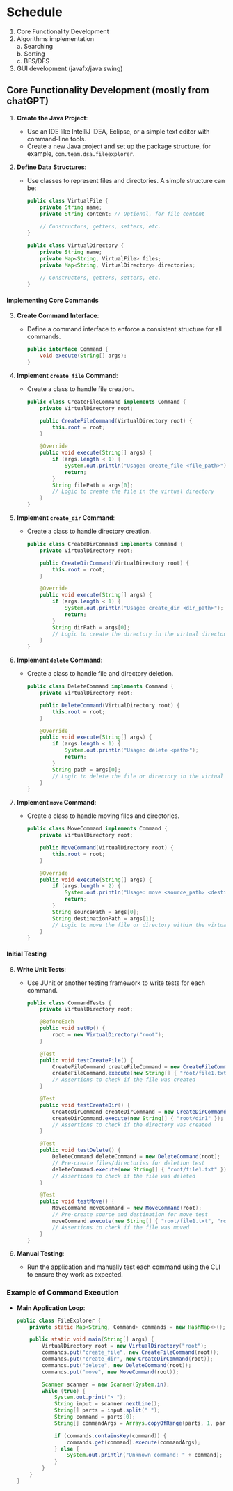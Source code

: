 # Schedule

1. Core Functionality Development
2. Algorithms implementation   
   a. Searching   
   b. Sorting   
   c. BFS/DFS    
3. GUI development (javafx/java swing)



## Core Functionality Development (mostly from chatGPT)

1. **Create the Java Project**:
   - Use an IDE like IntelliJ IDEA, Eclipse, or a simple text editor with command-line tools.
   - Create a new Java project and set up the package structure, for example, `com.team.dsa.fileexplorer`.

2. **Define Data Structures**:
   - Use classes to represent files and directories. A simple structure can be:
     ```java
     public class VirtualFile {
         private String name;
         private String content; // Optional, for file content
         
         // Constructors, getters, setters, etc.
     }
     
     public class VirtualDirectory {
         private String name;
         private Map<String, VirtualFile> files;
         private Map<String, VirtualDirectory> directories;
         
         // Constructors, getters, setters, etc.
     }
     ```

#### Implementing Core Commands

3. **Create Command Interface**:
   - Define a command interface to enforce a consistent structure for all commands.
     ```java
     public interface Command {
         void execute(String[] args);
     }
     ```

4. **Implement `create_file` Command**:
   - Create a class to handle file creation.
     ```java
     public class CreateFileCommand implements Command {
         private VirtualDirectory root;

         public CreateFileCommand(VirtualDirectory root) {
             this.root = root;
         }

         @Override
         public void execute(String[] args) {
             if (args.length < 1) {
                 System.out.println("Usage: create_file <file_path>");
                 return;
             }
             String filePath = args[0];
             // Logic to create the file in the virtual directory
         }
     }
     ```

5. **Implement `create_dir` Command**:
   - Create a class to handle directory creation.
     ```java
     public class CreateDirCommand implements Command {
         private VirtualDirectory root;

         public CreateDirCommand(VirtualDirectory root) {
             this.root = root;
         }

         @Override
         public void execute(String[] args) {
             if (args.length < 1) {
                 System.out.println("Usage: create_dir <dir_path>");
                 return;
             }
             String dirPath = args[0];
             // Logic to create the directory in the virtual directory
         }
     }
     ```

6. **Implement `delete` Command**:
   - Create a class to handle file and directory deletion.
     ```java
     public class DeleteCommand implements Command {
         private VirtualDirectory root;

         public DeleteCommand(VirtualDirectory root) {
             this.root = root;
         }

         @Override
         public void execute(String[] args) {
             if (args.length < 1) {
                 System.out.println("Usage: delete <path>");
                 return;
             }
             String path = args[0];
             // Logic to delete the file or directory in the virtual directory
         }
     }
     ```

7. **Implement `move` Command**:
   - Create a class to handle moving files and directories.
     ```java
     public class MoveCommand implements Command {
         private VirtualDirectory root;

         public MoveCommand(VirtualDirectory root) {
             this.root = root;
         }

         @Override
         public void execute(String[] args) {
             if (args.length < 2) {
                 System.out.println("Usage: move <source_path> <destination_path>");
                 return;
             }
             String sourcePath = args[0];
             String destinationPath = args[1];
             // Logic to move the file or directory within the virtual directory
         }
     }
     ```

#### Initial Testing

8. **Write Unit Tests**:
   - Use JUnit or another testing framework to write tests for each command.
     ```java
     public class CommandTests {
         private VirtualDirectory root;

         @BeforeEach
         public void setUp() {
             root = new VirtualDirectory("root");
         }

         @Test
         public void testCreateFile() {
             CreateFileCommand createFileCommand = new CreateFileCommand(root);
             createFileCommand.execute(new String[] { "root/file1.txt" });
             // Assertions to check if the file was created
         }

         @Test
         public void testCreateDir() {
             CreateDirCommand createDirCommand = new CreateDirCommand(root);
             createDirCommand.execute(new String[] { "root/dir1" });
             // Assertions to check if the directory was created
         }

         @Test
         public void testDelete() {
             DeleteCommand deleteCommand = new DeleteCommand(root);
             // Pre-create files/directories for deletion test
             deleteCommand.execute(new String[] { "root/file1.txt" });
             // Assertions to check if the file was deleted
         }

         @Test
         public void testMove() {
             MoveCommand moveCommand = new MoveCommand(root);
             // Pre-create source and destination for move test
             moveCommand.execute(new String[] { "root/file1.txt", "root/dir1/file1.txt" });
             // Assertions to check if the file was moved
         }
     }
     ```

9. **Manual Testing**:
   - Run the application and manually test each command using the CLI to ensure they work as expected.

### Example of Command Execution

- **Main Application Loop**:
  ```java
  public class FileExplorer {
      private static Map<String, Command> commands = new HashMap<>();

      public static void main(String[] args) {
          VirtualDirectory root = new VirtualDirectory("root");
          commands.put("create_file", new CreateFileCommand(root));
          commands.put("create_dir", new CreateDirCommand(root));
          commands.put("delete", new DeleteCommand(root));
          commands.put("move", new MoveCommand(root));

          Scanner scanner = new Scanner(System.in);
          while (true) {
              System.out.print("> ");
              String input = scanner.nextLine();
              String[] parts = input.split(" ");
              String command = parts[0];
              String[] commandArgs = Arrays.copyOfRange(parts, 1, parts.length);

              if (commands.containsKey(command)) {
                  commands.get(command).execute(commandArgs);
              } else {
                  System.out.println("Unknown command: " + command);
              }
          }
      }
  }
  ```
